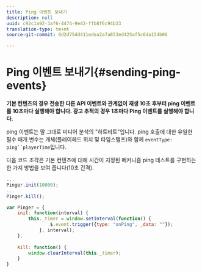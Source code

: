 ```yaml
---
title: Ping 이벤트 보내기
description: null
uuid: c92c1a92-3af6-4474-9e42-ffb8f6c94b33
translation-type: tm+mt
source-git-commit: 0d2d75dd411edea2a7a853ed425af5c6da154b06

---
```



# Ping 이벤트 보내기{#sending-ping-events}

**기본 컨텐츠의 경우 전송한 다른 API 이벤트와 관계없이 재생 10초 후부터 ping 이벤트를 10초마다 실행해야 합니다. 광고 추적의 경우 1초마다 Ping 이벤트를 실행해야 합니다.**

ping 이벤트는 말 그대로 미디어 분석의 "하트비트"입니다. ping 호출에 대한 유일한 필수 매개 변수는   개체(플레이헤드 위치 및 타임스탬프)와 함께 `eventType: ping``playerTime`입니다. 

다음 코드 조각은 기본 컨텐츠에 대해 시간이 지정된 메커니즘 ping 테스트를 구현하는 한 가지 방법을 보여 줍니다(10초 간격).

```js
... 
Pinger.init(10000); 
... 
Pinger.kill();

var Pinger = { 
    init: function(interval) { 
        this._timer = window.setInterval(function() { 
                $.event.trigger({type: "onPing", _data: ""}); 
            }, interval); 
    }, 
     
    kill: function() { 
        window.clearInterval(this._timer); 
    } 
}
```

